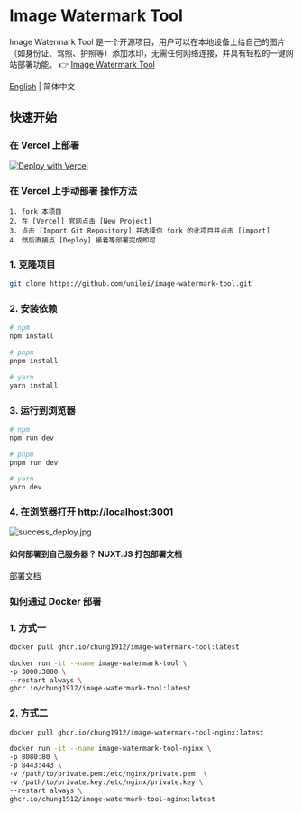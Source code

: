 # Image Watermark Tool
Image Watermark Tool 是一个开源项目，用户可以在本地设备上给自己的图片（如身份证、驾照、护照等）添加水印，无需任何网络连接，并具有轻松的一键网站部署功能。
👉 [Image Watermark Tool](https://watermark.aicompasspro.com)

[English](https://github.com/unilei/image-watermark-tool/blob/master/README.EN.md) | 简体中文

## 快速开始

### 在 Vercel 上部署
[![Deploy with Vercel](https://vercel.com/button)](https://vercel.com/new/clone?repository-url=https://github.com/unilei/image-watermark-tool.git&project-name=image-watermark-tool&repository-name=image-watermark-tool)

### 在 Vercel 上手动部署 操作方法

```
1. fork 本项目
2. 在 [Vercel] 官网点击 [New Project]
3. 点击 [Import Git Repository] 并选择你 fork 的此项目并点击 [import]
4. 然后直接点 [Deploy] 接着等部署完成即可
```

### 1. 克隆项目

```bash
git clone https://github.com/unilei/image-watermark-tool.git
```

### 2. 安装依赖
```bash
# npm
npm install

# pnpm
pnpm install

# yarn
yarn install
```
### 3. 运行到浏览器

```bash
# npm
npm run dev

# pnpm
pnpm run dev

# yarn
yarn dev
```

### 4. 在浏览器打开 [http://localhost:3001](http://localhost:3001)
![success_deploy.jpg](https://www.aicompasspro.com/api/imghosting/file/fddc13c78a10d7f841ac1.png)

#### 如何部署到自己服务器？ NUXT.JS 打包部署文档
[部署文档](https://nuxt.com/docs/getting-started/deployment)

### 如何通过 Docker 部署

### 1. 方式一
```bash
docker pull ghcr.io/chung1912/image-watermark-tool:latest
```

```bash
docker run -it --name image-watermark-tool \
-p 3000:3000 \
--restart always \
ghcr.io/chung1912/image-watermark-tool:latest
```

### 2. 方式二
```bash
docker pull ghcr.io/chung1912/image-watermark-tool-nginx:latest
```

```bash
docker run -it --name image-watermark-tool-nginx \
-p 8080:80 \
-p 8443:443 \
-v /path/to/private.pem:/etc/nginx/private.pem  \
-v /path/to/private.key:/etc/nginx/private.key \
--restart always \
ghcr.io/chung1912/image-watermark-tool-nginx:latest
```
